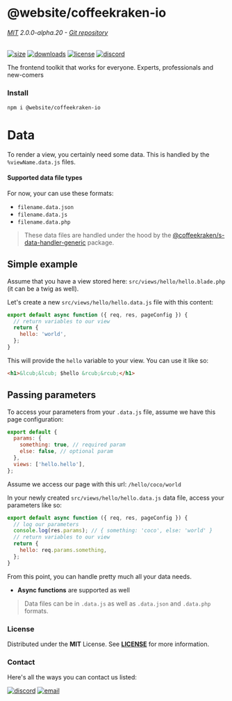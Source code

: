 <!-- This file has been generated using
     the "@coffeekraken/s-markdown-builder" package.
     !!! Do not edit it directly... -->


<!-- header -->
# @website/coffeekraken-io

###### [MIT](./license) 2.0.0-alpha.20 - [Git repository]()

<!-- shields -->
[![size](https://shields.io/bundlephobia/min/@website/coffeekraken-io?style=for-the-badge)](https://www.npmjs.com/package/@website/coffeekraken-io)
[![downloads](https://shields.io/npm/dm/@website/coffeekraken-io?style=for-the-badge)](https://www.npmjs.com/package/@website/coffeekraken-io)
[![license](https://shields.io/npm/l/@website/coffeekraken-io?style=for-the-badge)](./LICENSE)
[![discord](https://img.shields.io/discord/940362961682333767?color=5100FF&amp;label=Join%20us%20on%20Discord&amp;style=for-the-badge)](https://discord.gg/HzycksDJ)

<!-- description -->
The frontend toolkit that works for everyone. Experts, professionals and new-comers

<!-- install -->
### Install

```shell
npm i @website/coffeekraken-io

```

<!-- body -->

<!--
/**
* @name            Data
* @namespace       doc.routing
* @type            Markdown
* @platform        md
* @status          stable
* @menu            Documentation / Routing           /doc/routing/data
*
* @since           2.0.0
* @author    Olivier Bossel <olivier.bossel@gmail.com> (https://coffeekraken.io)
*/
-->

# Data

To render a view, you certainly need some data. This is handled by the `%viewName.data.js` files.

#### Supported data file types

For now, your can use these formats:

- `filename.data.json`
- `filename.data.js`
- `filename.data.php`

> These data files are handled under the hood by the [@coffeekraken/s-data-handler-generic](/package/@coffeekraken/s-data-handler-generic/doc/readme) package.

## Simple example

Assume that you have a view stored here: `src/views/hello/hello.blade.php` (it can be a twig as well).

Let's create a new `src/views/hello/hello.data.js` file with this content:

```js
export default async function ({ req, res, pageConfig }) {
  // return variables to our view
  return {
    hello: 'world',
  };
}

```

This will provide the `hello` variable to your view. You can use it like so:

```html
<h1>&lcub;&lcub; $hello &rcub;&rcub;</h1>

```

## Passing parameters

To access your parameters from your `.data.js` file, assume we have this page configuration:

```js
export default {
  params: {
    something: true, // required param
    else: false, // optional param
  },
  views: ['hello.hello'],
};

```

Assume we access our page with this url: `/hello/coco/world`

In your newly created `src/views/hello/hello.data.js` data file, access your parameters like so:

```js
export default async function ({ req, res, pageConfig }) {
  // log our parameters
  console.log(res.params); // { something: 'coco', else: 'world' }
  // return variables to our view
  return {
    hello: req.params.something,
  };
}

```

From this point, you can handle pretty much all your data needs.

- **Async functions** are supported as well

> Data files can be in `.data.js` as well as `.data.json` and `.data.php` formats.


<!-- license -->
### License

Distributed under the **MIT** License. See **[LICENSE](./license)** for more information.

<!-- contact -->
### Contact

Here's all the ways you can contact us listed:

[![discord](https://img.shields.io/badge/Join%20us%20on%20discord-Join-blueviolet?style=[config.shieldsio.style]&amp;logo=discord)](https://discord.gg/HzycksDJ)
[![email](https://img.shields.io/badge/Email%20us-Go-green?style=[config.shieldsio.style]&amp;logo=Mail.Ru)](mailto:olivier.bossel@gmail.com)
